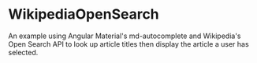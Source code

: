 # WikipediaOpenSearch
An example using Angular Material's md-autocomplete and Wikipedia's Open Search API to look up article titles then display the article a user has selected. 
